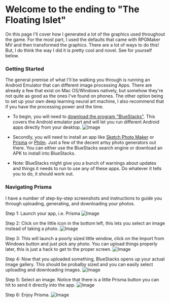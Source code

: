 # Welcome to the ending to "The Floating Islet"

On this page I'll cover how I generated a lot of the graphics used throughout the game. For the most part, I used the defaults that came with RPGMaker MV and then transformed the graphics. There are a lot of ways to do this! But, I do think the way I did it is pretty cool and novel. See for yourself below.

### Getting Started

The general premise of what I'll be walking you through is running an Android Emulator that can different image processing Apps. There are already a few that exist on Mac OS/Windows natively, but somehow they're not quite as good as the ones I've found on phones. The other option being to set up your own deep learning neural art machine, I also recommend that if you have the processing power and the time.

- To begin, you will need to [download the program "BlueStacks"](https://www.bluestacks.com/download.html?utm_campaign=homepage-dl-button-en). This covers the Android emulator part and will let you run different Android apps directly from your desktop. ![Image](https://github.com/cutoutdragon/website/bluestackIcon.png)
  
- Secondly, you will need to install an app like [Sketch Photo Maker](https://play.google.com/store/apps/details?id=com.photovideotools.sketch.photo) or [Prisma](https://play.google.com/store/apps/details?id=com.neuralprisma) or [Philm](https://play.google.com/store/apps/details?id=philm.vilo.im&hl=en_US). Just a few of the decent artsy photo generators out there. You can either use the BlueStacks search engine or download an APK to install into BlueStacks.

- Note: BlueStacks might give you a bunch of warnings about updates and things it needs to run to use any of these apps. Do whatever it tells you to do, it should work out.


### Navigating Prisma

I have a number of step-by-step screenshots and instructions to guide you through uploading, generating, and downloading your photos.

Step 1:
Launch your app, i.e. Prisma
![Image](/website/1.png)

Step 2:
Click on the little icon in the bottom left, this lets you select an image instead of taking a photo.
![Image](https://github.com/cutoutdragon/website/2.png)

Step 3:
This will launch a poorly sized little window, click on the Import from Windows button and just pick any photo. You can upload things properly later, this is just a hack to get to the proper screen.
![Image](https://github.com/cutoutdragon/website/4.png)

Step 4:
Now that you uploaded something, BlueStacks opens up your actual image gallery. This should be probalby sized and you can easily select uploading and downloading images.
![Image](https://github.com/cutoutdragon/website/5.png)

Step 5: 
Select an image. Notice that there is a little Prisma button you can hit to send it directly into the app.
![Image](https://github.com/cutoutdragon/website/6.png)

Step 6:
Enjoy Prisma.
![Image](https://github.com/cutoutdragon/website/7.png)
